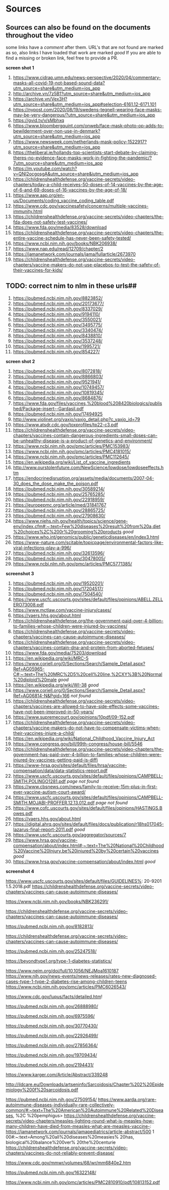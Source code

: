 # Sources #

## Sources can also be found on the documents throughout the video ##

some links have a *comment* after them. URL's that are not found are marked as so, also links I have loaded that work are marked *good* If you are able to find a missing or broken link, feel free to provide a PR.

**screen shot 1**

1. https://www.cidrap.umn.edu/news-perspective/2020/04/commentary-masks-all-covid-19-not-based-sound-data?utm_source=share&utm_medium=ios_app
1. http://archive.vn/7z5B1?utm_source=share&utm_medium=ios_app
1. https://archive.vn/Vex3H?utm_source=share&utm_medium=ios_app#selection-6161.12-6171.101
1. https://nypost.com/2020/08/19/swedens-tegnell-wearing-face-masks-may-be-very-dangerous/?utm_source=share&utm_medium=ios_app
1. https://gvid.tv/v/sMbhxq
1. https://www.bloombergquint.com/onweb/face-mask-photo-op-adds-to-bewilderment-over-non-use-in-denmark?utm_source=share&utm_medium=ios_app
1. https://www.newsweek.com/netherlands-mask-policy-1522917?utm_source=share&utm_medium=ios_app
1. https://theliberal.ie/hollands-top-scientists-start-debate-by-claiming-theres-no-evidence-face-masks-work-in-fighting-the-pandemic/?7utm_source=share&utm_medium=ios_app
1. https://m.youtube.com/watch?v=QNI2ocgosgA&utm_source=share&iutm_medium=ios_app
1. https://childrenshealthdefense.org/vaccine-secrets/video-chapters/today-a-child-receives-50-doses-of-14-vaccines-by-the-age-of-6-and-69-doses-of-16-vaccines-by-the-age-of-18/
1. https://www.aap.org/en-us/Documents/coding_vaccine_coding_table.pdf
1. https://www.cdc.gov/vaccinesafety/concerns/multiple-vaccines-immunity.html
1. https://childrenshealthdefense.org/vaccine-secrets/video-chapters/the-fda-does-not-safety-test-vaccines/
1. https://www.fda.gov/media/83528/download
1. https://childrenshealthdefense.org/vaccine-secrets/video-chapters/the-entire-vaccine-schedule-has-never-been-safety-tested/
1. https://www.ncbi.nim.nih.gov/books/NBK206938/
1. https://www.nap.edu/read/12709/chapter/2
1. https://jamanetwork.com/journals/jama/fullarticle/2673970
1. https://childrenshealthdefense.org/vaccine-secrets/video-chapters/vaccine-makers-do-not-use-placebos-to-test-the-safety-of-their-vaccines-for-kids/

## TODO: correct nim to nlm  in these urls##

1. https://pubmed.ncbi.nim.nih.gov/8823852/
1. https://pubmed.ncbi.nim.nih.gov/20173677/
1. https://pubmed.ncbi.nim.nih.gov/8337029/
1. https://pubmed.ncbi.nim.nih.gov/9194110/
1. https://pubmed.ncbi.nim.nih.gov/3550021/
1. https://pubmed.ncbi.nim.nih.gov/3495775/
1. https://pubmed.ncbi.nim.nih.gov/3340474/
1. https://pubmed.ncbi.nim.nih.gov/8438810/
1. https://pubmed.ncbi.nim.nih.gov/3537248/
1. https://pubmed.ncbi.nim.nih.gov/1995721/
1. https://pubmed.ncbi.nim.nih.gov/854227/

**screen shot 2**

1. https://pubmed.ncbi.nim.nih.gov/8072818/
1. https://pubmed.ncbi.nim.nih.gov/8866803/
1. https://pubmed.ncbi.nim.nih.gov/9521941/
1. https://pubmed.ncbi.nim.nih.gov/10749457/
1. https://pubmed.ncbi.nim.nih.gov/10819345/
1. https://pubmed.ncbi.nim.nih.gov/8684876/
1. https://www.fda.gov/files/vaccines,%20blood%208420biologics/published/Package-insert--Gardasil.pdf
1. https://pubmed.ncbi.nim.nih.gov/17494925
1. http://www.violinet.org/vaxjo/vaxjo_detail.php?c_vaxjo_id=79
1. https://www.atsdr.cdc.gov/toxprofiles/tp22-c3.pdf
1. https://childrenshealthdefense.org/vaccine-secrets/video-chapters/vaccines-contain-dangerous-ingredients-small-doses-can-be-unhealthy-disease-is-a-product-of-genetics-and-environment/
1. https://www.ncbi.nim.nih.gov/pmc/articles/PMC153983/
1. https://www.ncbi.nlm.nih.gov/pmc/articles/PMC4181015/
1. https://www.ncbi.nim.nih.gov/pmc/articles/PMC112645/
1. https://en.wikipedia.org/wiki/List_of_vaccine_ingredients
1. http://www.ourstolenfuture.com/NewScience/lowdose/lowdoseeffects.htm
1. https://endocrinedisruption.org/assets/media/documents/2007-04-30_does_the_dose_make_the_poison.pdf
1. https://pubmed.ncbi.nim.nih.gov/30589214/
1. https://pubmed.ncbi.nim.nih.gov/25765285/
1. https://pubmed.ncbi.nim.nih.gov/22918959/
1. https://europepmc.org/article/med/31841767
1. https://pubmed.ncbi.nim.nih.gov/28865725/
1. https://pubmed.ncbi.nim.nih.gov/27908630/
1. https://www.niehs.nih.gov/health/topics/science/gene-env/index.cfm#:~:text=Few%20diseases%20result%20from%20a,diet%20choices%2C%200r%20grooming%20products *good*
1. https://www.who.int/genomics/public/geneticdiseases/en/index3.html
1. https://www-nature.com/scitable/topicpage/environmental-factors-like-viral-infections-play-a-996/
1. https://pubmed.ncbi.nim.nih.gov/32613596/
1. https://pubmed.ncbi.nim.nih.gov/30478005/
1. https://www.ncbi.nlm.nih.gov/pmc/articles/PMC5771385/

**screenshot 3**

1. https://pubmed.ncbi.nim.nih.gov/19520201/
1. https://pubmed.ncbi.nim.nih.gov/17204517/
1. https://pubmed.ncbi.nim.nih.gov/7504540/
1. https://www.uscfc.uscourts.gov/sites/default/files/opinions/ABELL.ZELLERO73008.pdf
1. https://www.mctlaw.com/vaccine-injury/cases/
1. https://vaers.hhs.gov/about.html
1. https://childrenshealthdefense.org/the-government-paid-over-4-billion-to-families-whose-children-were-injured-by-vaccines/
1. https://childrenshealthdefense.org/vaccine-secrets/video-chapters/vaccines-can-cause-autoimmune-diseases/
1. https://childrenshealthdefense.org/vaccine-secrets/video-chapters/vaccines-contain-dna-and-protein-from-aborted-fetuses/
1. https://www.fda.gov/media/75203/download
1. https://en.wikipedia.org/wiki/MRC-5
1. https://www.coriell.org/0/Sections/Search/Sample_Detail.aspx?Ref=AG05965-C#;~:text=The%20MRC%2D5%20cell%20line,%2CXY%3B%20Normal%20diploid%20male *good*
1. https://en.wikipedia.org/wiki/WI-38 *good*
1. https://www.coriell.org/0/Sections/Search/Sample_Detail.aspx?Ref=AG06814-N&Pgid=166 *not found*
1. https://childrenshealthdefense.org/vaccine-secrets/video-chapters/vaccines-are-allowed-to-have-side-effects-some-vaccines-have-not-been-improved-in-50-years/
1. https://www.supremecourt.gov/opinions/10pdf/09-152.pdf
1. https://childrenshealthdefense.org/vaccine-secrets/video-chapters/vaccine-makers-do-not-have-to-compensate-victims-when-their-vaccines-injure-a-child/
1. https://en.wikipedia.org/wiki/National_Childhood_Vaccine_Injury_Act
1. https://www.congress.gov/bill/99th-congress/house-bill/5546
1. https://childrenshealthdefense.org/vaccine-secrets/video-chapters/the-government-has-paid-over-4-billion-to-families-whose-children-were-injured-by-vaccines-getting-paid-is-diffi
1. https://www-hrsa.gov/sites/default/files/hrsa/vaccine-compensation/data/data-statistics-report.pdf
1. https://www.uscfc.uscourts.gov/sites/default/files/opinions/CAMPBELL-SMITH.POLINGO1281.pdf *page not found*
1. https://www.cbsnews.com/news/family-to-receive-15m-plus-in-first-ever-vaccine-autism-court-award/
1. https://www.uscfc.uscourts.gov/sites/default/files/opinions/CAMPBELL-SMITH.MOJABI-PROFFER.12.13.012.pdf *page not found*
1. https://www.cofc.uscourts.gov/sites/default/files/opinions/HASTINGS.Bowes.pdf
1. https://vaers.hhs.gov/about.html
1. https://digital.ahrq.gov/sites/default/files/docs/publication/r18hs017045-lazarus-final-report-2011.pdf *good*
1. https://www.uscfc.uscourts.gov/aggregator/sources/7
1. https://www.hrsa.gov/vaccine-compensation/about/index.html#;~:text=The%20National%20Childhood%20Vaccine%20Injury,be%20injured%20by%20certain%20vaccines *good*
1. https://www.hrsa.gov/vaccine-compensation/about/index.html *good*

**screenshot 4**

https://www.uscfc.uscourts.gov/sites/default/files/GUIDELINES%: 20-9201 1.5.2018.pdf
https://childrenshealthdefense.org/vaccine-secrets/video-chapters/vaccines-can-cause-autoimmune-diseases/

https://www.ncbi.nim.nih.gov/books/NBK236291/

https://childrenshealthdefense.org/vaccine-secrets/video-chapters/vaccines-can-cause-autoimmune-diseases/

https://pubmed.ncbi.nim.nih.gov/8182813/

https://childrenshealthdefense.org/vaccine-secrets/video-chapters/vaccines-can-cause-autoimmune-diseases/

https://pubmed.ncbi.nim.nih.gov/25247518/

https://beyondtype1.org/type-1-diabetes-statistics/

https://www.nejm.org/doi/full/10,1056/NEJMoa1610187
https://www.nih.gov/news-events/news-releases/rates-new-diagnosed-cases-type-1-type-2-diabetes-rise-among-children-teens
https://www.ncbi.nim.nih.gov/pmc/articles/PMC6026543/

https://www.cdc.gov/lupus/facts/detailed.htm!

https://pubmed.ncbi.nim.nih.gov/26888980/

https://pubmed.ncbi.nim.nih.gov/6975596/

https://pubmed.ncbi.nim.nih.gov/30770430/

https://pubmed.ncbi.nim.nih.gov/22926499/

https://pubmed.ncbi.nim.nih.gov/27856364/

https://pubmed.ncbi.nim.nih.gov/19709434/

https://pubmed.ncbi.nim.nih.gov/2194431/

https://www.karger.com/Article/Abstract/339248

http://ildcare.eu/Downloads/artseninfo/Sarcoidosis/Chapter%202%20Epidemiology%200f%20sarcoidosis.pdf

https://pubmed.ncbi.nim.nih.gov/27509154/
https://www.aarda.org/rare-autoimmune-diseases-individually-rare-collectively-common/#:~text=The%20American%20Autoimmune%20Related%20Diseases, %2C %20pemphigus>
https://childrenshealthdefense.org/vaccine-secrets/video-chapters/measles-lighting-round-what-is-measles-how-many-children-have-died-from-measles-what-are-measles-vaccine-:
https://jamanetwork.com/journals/jamapediatrics/article-abstract/500 1 00#:~:text=Among%20all%20diseases%20measies% 20has, biological%20balance%200ver% 20the%20centurie
https://childrenshealthdefense.org/vaccine-secrets/video-chapters/vaccines-do-not-reliably-prevent-disease/

https://www.cdc.gov/mmwr/volumes/68/wr/mm6840e2.htm

https://pubmed.ncbi.nim.nih.gov/16322148/

https://www.ncbi.nim.nih.gov/pmc/articles/PMC2810910/pdf/10813152.pdf
